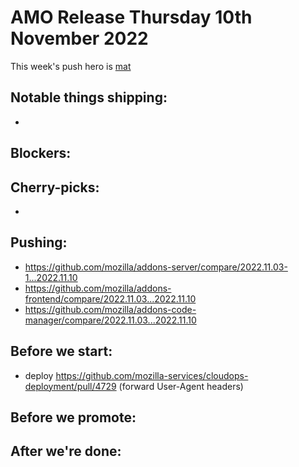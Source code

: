 # AMO Release Thursday 10th November 2022

This week's push hero is [mat](https://github.com/diox)

## Notable things shipping:
- 

## Blockers:

## Cherry-picks:
- 
## Pushing:

- https://github.com/mozilla/addons-server/compare/2022.11.03-1...2022.11.10
- https://github.com/mozilla/addons-frontend/compare/2022.11.03...2022.11.10
- https://github.com/mozilla/addons-code-manager/compare/2022.11.03...2022.11.10

## Before we start:

- deploy https://github.com/mozilla-services/cloudops-deployment/pull/4729 (forward User-Agent headers)

## Before we promote:

## After we're done:

